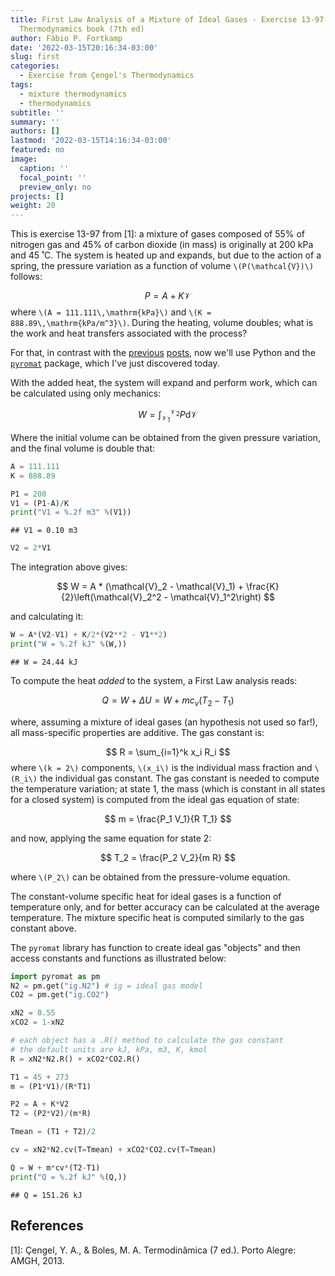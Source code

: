 ```yaml
---
title: First Law Analysis of a Mixture of Ideal Gases - Exercise 13-97 from Çengel's
  Thermodynamics book (7th ed)
author: Fábio P. Fortkamp
date: '2022-03-15T20:16:34-03:00'
slug: first
categories:
  - Exercise from Çengel's Thermodynamics
tags:
  - mixture thermodynamics
  - thermodynamics
subtitle: ''
summary: ''
authors: []
lastmod: '2022-03-15T14:16:34-03:00'
featured: no
image:
  caption: ''
  focal_point: ''
  preview_only: no
projects: []
weight: 20
---
```


This is exercise 13-97 from [1]: a mixture of gases composed of 55% of nitrogen gas and 45% of carbon dioxide (in mass) is originally at 200 kPa and 45 ˚C. The system is heated up and expands, but due to the action of a spring, the pressure variation as a function of volume `\(P(\mathcal{V})\)` follows:

$$
P = A + K \mathcal{V}
$$
where `\(A = 111.111\,\mathrm{kPa}\)` and `\(K = 888.89\,\mathrm{kPa/m^3}\)`. During the heating, volume doubles; what is the work and heat transfers associated with the process?

For that, in contrast with the [previous](https://fpfortkamp.com/post/mixture/) [posts](https://fpfortkamp.com/post/isothermic/), now we'll use Python and the [`pyromat`](http://pyromat.org) package, which I've just discovered today. 



With the added heat, the system will expand and perform work, which can be calculated using only mechanics:

$$
W = \int_{\mathcal{V}_1}^{\mathcal{V}_2} P \mathrm{d}\mathcal{V}
$$

Where the initial volume can be obtained from the given pressure variation, and the final volume is double that:


```python
A = 111.111
K = 888.89

P1 = 200
V1 = (P1-A)/K
print("V1 = %.2f m3" %(V1))
```

```
## V1 = 0.10 m3
```

```python
V2 = 2*V1
```

The integration above gives:

$$
W = A * (\mathcal{V}_2 - \mathcal{V}_1) + \frac{K}{2}\left(\mathcal{V}_2^2 - \mathcal{V}_1^2\right)
$$

and calculating it:


```python
W = A*(V2-V1) + K/2*(V2**2 - V1**2)
print("W = %.2f kJ" %(W,))
```

```
## W = 24.44 kJ
```

To compute the heat *added* to the system, a First Law analysis reads:

$$
Q = W + \Delta U = W + m c_v (T_2-T_1)
$$

where, assuming a mixture of ideal gases (an hypothesis not used so far!), all mass-specific properties are additive. The gas constant is:

$$
R = \sum_{i=1}^k x_i R_i
$$
where `\(k = 2\)` components, `\(x_i\)` is the individual mass fraction and `\(R_i\)` the individual gas constant. The gas constant is needed to compute the temperature variation; at state 1, the mass (which is constant in all states for a closed system) is computed from the ideal gas equation of state:

$$
m = \frac{P_1 V_1}{R T_1}
$$

and now, applying the same equation for state 2:

$$
T_2 = \frac{P_2 V_2}{m R}
$$

where `\(P_2\)` can be obtained from the pressure-volume equation.

The constant-volume specific heat for ideal gases is a function of temperature only, and for better accuracy can be calculated at the average temperature. The mixture specific heat is computed similarly to the gas constant above.

The `pyromat` library has function to create ideal gas "objects" and then access constants and functions as illustrated below:


```python
import pyromat as pm
N2 = pm.get("ig.N2") # ig = ideal gas model
CO2 = pm.get("ig.CO2")

xN2 = 0.55
xCO2 = 1-xN2

# each object has a .R() method to calculate the gas constant
# the default units are kJ, kPa, m3, K, kmol
R = xN2*N2.R() + xCO2*CO2.R()

T1 = 45 + 273
m = (P1*V1)/(R*T1)

P2 = A + K*V2
T2 = (P2*V2)/(m*R)

Tmean = (T1 + T2)/2

cv = xN2*N2.cv(T=Tmean) + xCO2*CO2.cv(T=Tmean)

Q = W + m*cv*(T2-T1)
print("Q = %.2f kJ" %(Q,))
```

```
## Q = 151.26 kJ
```

## References 

[1]: Çengel, Y. A., & Boles, M. A. Termodinâmica (7 ed.). Porto Alegre: AMGH, 2013.
